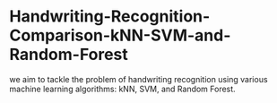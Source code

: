 # Handwriting-Recognition-Comparison-kNN-SVM-and-Random-Forest
we aim to tackle the problem of handwriting recognition using various machine learning algorithms: kNN, SVM, and Random Forest.
